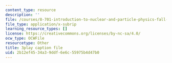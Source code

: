 ```yaml
---
content_type: resource
description: ''
file: /courses/8-701-introduction-to-nuclear-and-particle-physics-fall-2020/2b12ef4534a39ddf6e6c55975b4d47b0_DXf8JrCEaNk.srt
file_type: application/x-subrip
learning_resource_types: []
license: https://creativecommons.org/licenses/by-nc-sa/4.0/
ocw_type: OCWFile
resourcetype: Other
title: 3play caption file
uid: 2b12ef45-34a3-9ddf-6e6c-55975b4d47b0
---
```

